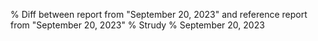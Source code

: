 % Diff between report from "September 20, 2023" and reference report from "September 20, 2023"
% Strudy
% September 20, 2023


